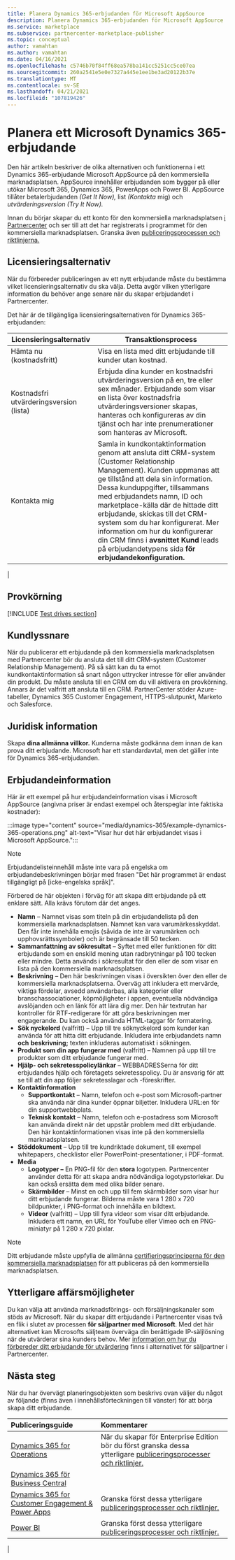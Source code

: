 ```yaml
---
title: Planera Dynamics 365-erbjudanden för Microsoft AppSource
description: Planera Dynamics 365-erbjudanden för Microsoft AppSource
ms.service: marketplace
ms.subservice: partnercenter-marketplace-publisher
ms.topic: conceptual
author: vamahtan
ms.author: vamahtan
ms.date: 04/16/2021
ms.openlocfilehash: c5746b70f84ff68ea578ba141cc5251cc5ce07ea
ms.sourcegitcommit: 260a2541e5e0e7327a445e1ee1be3ad20122b37e
ms.translationtype: MT
ms.contentlocale: sv-SE
ms.lasthandoff: 04/21/2021
ms.locfileid: "107819426"
---
```

# <a name="plan-a-microsoft-dynamics-365-offer"></a>Planera ett Microsoft Dynamics 365-erbjudande

Den här artikeln beskriver de olika alternativen och funktionerna i ett Dynamics 365-erbjudande Microsoft AppSource på den kommersiella marknadsplatsen. AppSource innehåller erbjudanden som bygger på eller utökar Microsoft 365, Dynamics 365, PowerApps och Power BI. AppSource tillåter betalerbjudanden *(Get It Now),* list *(Kontakta* mig) och *utvärderingsversion (Try It Now).*

Innan du börjar skapar du ett konto för den kommersiella marknadsplatsen [i Partnercenter](./partner-center-portal/create-account.md) och ser till att det har registrerats i programmet för den kommersiella marknadsplatsen. Granska även [publiceringsprocessen och riktlinjerna.](/office/dev/store/submit-to-appsource-via-partner-center)

## <a name="licensing-options"></a>Licensieringsalternativ

När du förbereder publiceringen av ett nytt erbjudande måste du bestämma vilket licensieringsalternativ du ska välja. Detta avgör vilken ytterligare information du behöver ange senare när du skapar erbjudandet i Partnercenter.

Det här är de tillgängliga licensieringsalternativen för Dynamics 365-erbjudanden:

| Licensieringsalternativ | Transaktionsprocess |
| --- | --- |
| Hämta nu (kostnadsfritt) | Visa en lista med ditt erbjudande till kunder utan kostnad. |
| Kostnadsfri utvärderingsversion (lista) | Erbjuda dina kunder en kostnadsfri utvärderingsversion på en, tre eller sex månader. Erbjudande som visar en lista över kostnadsfria utvärderingsversioner skapas, hanteras och konfigureras av din tjänst och har inte prenumerationer som hanteras av Microsoft. |
| Kontakta mig | Samla in kundkontaktinformation genom att ansluta ditt CRM-system (Customer Relationship Management). Kunden uppmanas att ge tillstånd att dela sin information. Dessa kunduppgifter, tillsammans med erbjudandets namn, ID och marketplace-källa där de hittade ditt erbjudande, skickas till det CRM-system som du har konfigurerat. Mer information om hur du konfigurerar din CRM finns i **avsnittet Kund** leads på erbjudandetypens sida **för erbjudandekonfiguration.** |
|

## <a name="test-drive"></a>Provkörning

[!INCLUDE [Test drives section](includes/test-drives.md)]

## <a name="customer-leads"></a>Kundlyssnare

När du publicerar ett erbjudande på den kommersiella marknadsplatsen med Partnercenter bör du ansluta det till ditt CRM-system (Customer Relationship Management). På så sätt kan du ta emot kundkontaktinformation så snart någon uttrycker intresse för eller använder din produkt. Du måste ansluta till en CRM om du vill aktivera en provkörning. Annars är det valfritt att ansluta till en CRM. PartnerCenter stöder Azure-tabeller, Dynamics 365 Customer Engagement, HTTPS-slutpunkt, Marketo och Salesforce.

## <a name="legal"></a>Juridisk information

Skapa **dina allmänna villkor.** Kunderna måste godkänna dem innan de kan prova ditt erbjudande. Microsoft har ett standardavtal, men det gäller inte för Dynamics 365-erbjudanden.

## <a name="offer-listing-details"></a>Erbjudandeinformation

Här är ett exempel på hur erbjudandeinformation visas i Microsoft AppSource (angivna priser är endast exempel och återspeglar inte faktiska kostnader):

:::image type="content" source="media/dynamics-365/example-dynamics-365-operations.png" alt-text="Visar hur det här erbjudandet visas i Microsoft AppSource.":::

> [!NOTE]
> Erbjudandelisteinnehåll måste inte vara på engelska om erbjudandebeskrivningen börjar med frasen "Det här programmet är endast tillgängligt på [icke-engelska språk]".

Förbered de här objekten i förväg för att skapa ditt erbjudande på ett enklare sätt. Alla krävs förutom där det anges.

- **Namn** – Namnet visas som titeln på din erbjudandelista på den kommersiella marknadsplatsen. Namnet kan vara varumärkesskyddat. Den får inte innehålla emojis (såvida de inte är varumärken och upphovsrättssymboler) och är begränsade till 50 tecken.
- **Sammanfattning av sökresultat** – Syftet med eller funktionen för ditt erbjudande som en enskild mening utan radbrytningar på 100 tecken eller mindre. Detta används i sökresultat för den eller de som visar en lista på den kommersiella marknadsplatsen.
- **Beskrivning** – Den här beskrivningen visas i översikten över den eller de kommersiella marknadsplatserna. Överväg att inkludera ett mervärde, viktiga fördelar, avsedd användarbas, alla kategorier eller branschassociationer, köpmöjligheter i appen, eventuella nödvändiga avslöjanden och en länk för att lära dig mer. Den här textrutan har kontroller för RTF-redigerare för att göra beskrivningen mer engagerande. Du kan också använda HTML-taggar för formatering.
- **Sök nyckelord** (valfritt) – Upp till tre söknyckelord som kunder kan använda för att hitta ditt erbjudande. Inkludera inte erbjudandets namn **och** **beskrivning;** texten inkluderas automatiskt i sökningen.
- **Produkt som din app fungerar med** (valfritt) – Namnen på upp till tre produkter som ditt erbjudande fungerar med.
- **Hjälp- och sekretesspolicylänkar** – WEBBADRESSerna för ditt erbjudandes hjälp och företagets sekretesspolicy. Du är ansvarig för att se till att din app följer sekretesslagar och -föreskrifter.
- **Kontaktinformation**
  - **Supportkontakt** – Namn, telefon och e-post som Microsoft-partner ska använda när dina kunder öppnar biljetter. Inkludera URL:en för din supportwebbplats.
  - **Teknisk kontakt** – Namn, telefon och e-postadress som Microsoft kan använda direkt när det uppstår problem med ditt erbjudande. Den här kontaktinformationen visas inte på den kommersiella marknadsplatsen.
- **Stöddokument** – Upp till tre kundriktade dokument, till exempel whitepapers, checklistor eller PowerPoint-presentationer, i PDF-format.
- **Media**
    - **Logotyper –** En PNG-fil för den **stora** logotypen. Partnercenter använder detta för att skapa andra nödvändiga logotypstorlekar. Du kan också ersätta dem med olika bilder senare.
    - **Skärmbilder** – Minst en och upp till fem skärmbilder som visar hur ditt erbjudande fungerar. Bilderna måste vara 1 280 x 720 bildpunkter, i PNG-format och innehålla en bildtext.
    - **Videor** (valfritt) – Upp till fyra videor som visar ditt erbjudande. Inkludera ett namn, en URL för YouTube eller Vimeo och en PNG-miniatyr på 1 280 x 720 pixlar.

> [!Note]
> Ditt erbjudande måste uppfylla de allmänna [certifieringsprinciperna för den kommersiella marknadsplatsen](/legal/marketplace/certification-policies#100-general) för att publiceras på den kommersiella marknadsplatsen.

## <a name="additional-sales-opportunities"></a>Ytterligare affärsmöjligheter

Du kan välja att använda marknadsförings- och försäljningskanaler som stöds av Microsoft. När du skapar ditt erbjudande i Partnercenter visas två en flik i slutet av processen **för säljpartner med Microsoft**. Med det här alternativet kan Microsofts säljteam överväga din berättigade IP-säljlösning när de utvärderar sina kunders behov. Mer [information om hur du förbereder ditt erbjudande för utvärdering](commercial-marketplace-co-sell.md) finns i alternativet för säljpartner i Partnercenter.

## <a name="next-steps"></a>Nästa steg

När du har övervägt planeringsobjekten som beskrivs ovan väljer du något av följande (finns även i innehållsförteckningen till vänster) för att börja skapa ditt erbjudande.

| Publiceringsguide    | Kommentarer  |
| :------------------- | :-------------------|
| [Dynamics 365 for Operations](partner-center-portal/create-new-operations-offer.md) | När du skapar för Enterprise Edition bör du först granska dessa ytterligare [publiceringsprocesser och riktlinjer.](/dynamics365/fin-ops-core/dev-itpro/lcs-solutions/lcs-solutions-app-source) |
| [Dynamics 365 för Business Central](partner-center-portal/create-new-business-central-offer.md) |   |
| [Dynamics 365 for Customer Engagement & Power Apps](dynamics-365-customer-engage-offer-setup.md) | Granska först dessa ytterligare [publiceringsprocesser och riktlinjer.](/dynamics365/customer-engagement/developer/publish-app-appsource) |
| [Power BI](/partner-center-portal/create-power-bi-app-offer.md) | Granska först dessa ytterligare [publiceringsprocesser och riktlinjer.](/power-bi/developer/office-store) |
|

